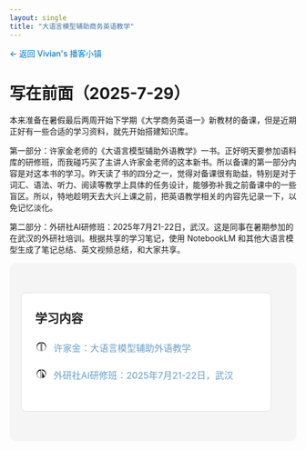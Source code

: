 ```yaml
---
layout: single
title: "大语言模型辅助商务英语教学"
---
```


<div style="margin-bottom: 2em;">
  <a href="/podcasts/" style="color: #007acc; text-decoration: none; font-weight: 500;">← 返回 Vivian's 播客小镇</a>
</div>


# 写在前面（2025-7-29）

本来准备在暑假最后两周开始下学期《大学商务英语一》新教材的备课，但是近期正好有一些合适的学习资料，就先开始搭建知识库。

第一部分：许家金老师的《大语言模型辅助外语教学》一书。正好明天要参加语料库的研修班，而我碰巧买了主讲人许家金老师的这本新书。所以备课的第一部分内容是对这本书的学习。昨天读了书的四分之一，觉得对备课很有助益，特别是对于词汇、语法、听力、阅读等教学上具体的任务设计，能够弥补我之前备课中的一些盲区。所以，特地趁明天去大兴上课之前，把英语教学相关的内容先记录一下，以免记忆淡化。

第二部分：外研社AI研修班：2025年7月21-22日，武汉。这是同事在暑期参加的在武汉的外研社培训。根据共享的学习笔记，使用 NotebookLM 和其他大语言模型生成了笔记总结、英文视频总结，和大家共享。



<div style="background: #f5f5f5; padding: 20px; border-radius: 12px;">
  <div style="width: 100%; min-width: 260px; padding: 32px 24px 32px 0; box-sizing: border-box; display: flex; flex-direction: column; justify-content: flex-start;">
  <div style="background: #fff; border: 1px solid #e0e0e0; border-radius: 10px; padding: 28px 24px;">
    <h2 style="margin-top:0; margin-bottom: 1.2em; color: #222;">学习内容</h2>
    <ul style="list-style: none; padding: 0; font-size: 1.15em; margin: 0;">
      <li style="margin-bottom: 1.5em; display: flex; align-items: center;">
        <span style="display:inline-block; width: 1.5em; height: 1.5em; margin-right: 0.5em; vertical-align: middle;">
          <svg viewBox="0 0 24 24" fill="#222" width="1.3em" height="1.3em" style="display:block;"><path d="M12 3v18c-4.97 0-9-4.03-9-9s4.03-9 9-9zm1 0c4.97 0 9 4.03 9 9s-4.03 9-9 9V3zm-1 2.18C7.16 5.7 4 9.13 4 13c0 3.87 3.16 7.3 7 7.82V5.18zm2 0v15.64c3.84-.52 7-3.95 7-7.82 0-3.87-3.16-7.3-7-7.82z"></path></svg>
        </span>
        <a href="/podcasts/English-teaching-ep1" class="podcast-link" style="color: #679fca; text-decoration: none; transition: color 0.3s ease;" onmouseover="this.style.color='#000000'" onmouseout="this.style.color='#81D8D0'">许家金：大语言模型辅助外语教学</a>
      </li>
      <li style="margin-bottom: 1.5em; display: flex; align-items: center;">
        <span style="display:inline-block; width: 1.5em; height: 1.5em; margin-right: 0.5em; vertical-align: middle;">
          <svg viewBox="0 0 24 24" fill="#222" width="1.3em" height="1.3em" style="display:block;"><path d="M12 3v18c-4.97 0-9-4.03-9-9s4.03-9 9-9zm1 0c4.97 0 9 4.03 9 9s-4.03 9-9-9V3zm-1 2.18C7.16 5.7 4 9.13 4 13c0 3.87 3.16 7.3 7 7.82V5.18zm2 0v15.64c3.84-.52 7-3.95 7-7.82 0-3.87-3.16-7.3-7-7.82z"></path></svg>
        </span>
        <a href="/podcasts/English-teaching-ep2" class="podcast-link" style="color: #679fca; text-decoration: none; transition: color 0.3s ease;" onmouseover="this.style.color='#000000'" onmouseout="this.style.color='#81D8D0'">外研社AI研修班：2025年7月21-22日，武汉</a>
      </li>
    </ul>
      </div>
  </div>
</div>






